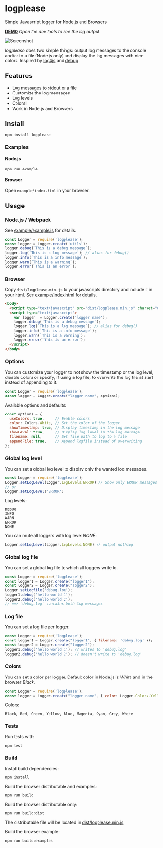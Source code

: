 # logplease
Simple Javascript logger for Node.js and Browsers

**[DEMO](https://ipfs.io/ipfs/QmRrBe2sp9ha2xypRoz5UDXqBJUB83NcecQU3QpqBJ5hkq)** 
*Open the dev tools to see the log output*

![Screenshot](https://raw.githubusercontent.com/haadcode/logplease/master/screenshot.png)

*logplease* does two simple things: output log messages to the console and/or to a file (Node.js only) and display the log messages with nice colors. Inspired by [log4js](https://github.com/stritti/log4js) and [debug](https://github.com/visionmedia/debug).

## Features
- Log messages to stdout or a file
- Customize the log messages
- Log levels
- Colors!
- Work in Node.js and Browsers

## Install
```
npm install logplease
```

### Examples
#### Node.js
```
npm run example
```

#### Browser
Open `example/index.html` in your browser.

## Usage

### Node.js / Webpack
See [example/example.js](https://github.com/haadcode/logplease/blob/master/example/example.js) for details.

```javascript
const Logger = require('logplease');
const logger = Logger.create('utils');
logger.debug(`This is a debug message`);
logger.log(`This is a log message`); // alias for debug()
logger.info(`This is a info message`);
logger.warn(`This is a warning`);
logger.error(`This is an error`);
```

### Browser
Copy `dist/logplease.min.js` to your javascripts directory and include it in your html. See [example/index.html](https://github.com/haadcode/logplease/blob/master/example/index.html) for details.

```html
<body>
  <script type="text/javascript" src="dist/logplease.min.js" charset="utf-8"></script>
  <script type="text/javascript">
    var logger  = Logger.create('logger name');
    logger.debug(`This is a debug message`);
    logger.log(`This is a log message`); // alias for debug()
    logger.info(`This is a info message`);
    logger.warn(`This is a warning`);
    logger.error(`This is an error`);
  </script>
</body>
```

### Options
You can customize your logger to not show the timestamp or the log level, disable colors or specify, if using a log file, to overwrite the log file at start instead of appending to it.

```javascript
const Logger = require('logplease');
const logger = Logger.create("logger name", options);
```

Available options and defaults:
```javascript
const options = {
  useColors: true,     // Enable colors
  color: Colors.White, // Set the color of the logger
  showTimestamp: true, // Display timestamp in the log message
  showLevel: true,     // Display log level in the log message
  filename: null,      // Set file path to log to a file
  appendFile: true,    // Append logfile instead of overwriting
};
```

### Global log level
You can set a global log level to display only the wanted log messages.

```javascript
const Logger = require('logplease');
Logger.setLogLevel(Logger.LogLevels.ERROR) // Show only ERROR messages
// or
Logger.setLogLevel('ERROR')
```

Log levels:
```
DEBUG
INFO
WARN
ERROR
NONE
```

You can mute all loggers with log level *NONE*:
```javascript
Logger.setLogLevel(Logger.LogLevels.NONE) // output nothing
```

### Global log file
You can set a global log file to which all loggers write to.

```javascript
const Logger = require('logplease');
const logger1 = Logger.create("logger1");
const logger2 = Logger.create("logger2");
Logger.setLogfile('debug.log');
logger1.debug('hello world 1');
logger2.debug('hello world 2');
// ==> 'debug.log' contains both log messages
```

### Log file
You can set a log file per logger.

```javascript
const Logger = require('logplease');
const logger1 = Logger.create("logger1", { filename: 'debug.log' });
const logger2 = Logger.create("logger2");
logger1.debug('hello world 1'); // writes to 'debug.log'
logger2.debug('hello world 2'); // doesn't write to 'debug.log'
```

### Colors
You can set a color per logger. Default color in Node.js is *White* and in the browser *Black*.

```javascript
const Logger = require('logplease');
const logger = Logger.create("logger name", { color: Logger.Colors.Yellow });
```

Colors:
```
Black, Red, Green, Yellow, Blue, Magenta, Cyan, Grey, White
```

### Tests
Run tests with:
```
npm test
```

### Build
Install build dependencies:
```
npm install
```

Build the browser distributable and examples:
```
npm run build
```

Build the browser distributable only:
```
npm run build:dist
```

The distributable file will be located in [dist/logplease.min.js](https://github.com/haadcode/logplease/tree/master/dist)

Build the browser example:
```
npm run build:examples
```
